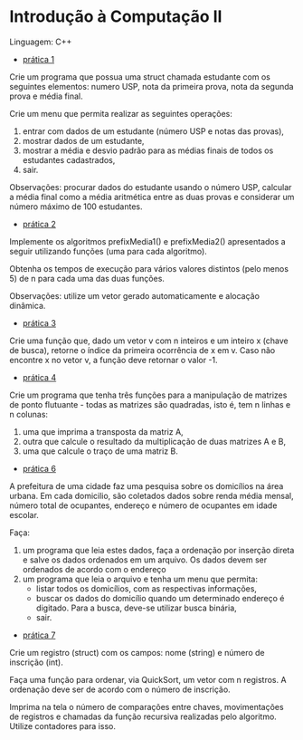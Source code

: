 # Introdução à Computação II 
Linguagem: C++

+ [prática 1](https://github.com/lalamp/IC2/blob/main/pratica1.cpp)

Crie um programa que possua uma struct chamada estudante com os seguintes elementos: numero USP, nota da primeira prova, nota da segunda prova e média final.

Crie um menu que permita realizar as seguintes operações:

1) entrar com dados de um estudante (número USP e notas das provas),
2) mostrar dados de um estudante,
3) mostrar a média e desvio padrão para as médias finais de todos os estudantes cadastrados,
4) sair. 
  
Observações: procurar dados do estudante usando o número USP, calcular a média final como a média aritmética entre as duas provas e considerar um número máximo de 100 estudantes.

+ [prática 2](https://github.com/lalamp/IC2/blob/main/pratica2.cpp)
  
Implemente os algoritmos prefixMedia1() e prefixMedia2() apresentados a seguir utilizando funções (uma para cada algoritmo).

Obtenha os tempos de execução para vários valores distintos (pelo menos 5) de n para cada uma das duas funções.

Observações: utilize um vetor gerado automaticamente e alocação dinâmica.

+ [prática 3](https://github.com/lalamp/IC2/blob/main/pratica3.cpp)
  
Crie uma função que, dado um vetor v com n inteiros e um inteiro x (chave de busca), retorne o índice da primeira ocorrência de x em v.  Caso não encontre x no vetor v, a função deve retornar o valor -1. 

+ [prática 4](https://github.com/lalamp/IC2/blob/main/pratica4.cpp)
  
Crie um programa que tenha três funções para a manipulação de matrizes de ponto flutuante - todas as matrizes são quadradas, isto é, tem n linhas e n colunas: 

1) uma que imprima a transposta da matriz A,
2) outra que calcule o resultado da multiplicação de duas matrizes A e B,
3) uma que calcule o traço de uma matriz B. 

+ [prática 6](https://github.com/lalamp/IC2/blob/main/pratica6.cpp)
  
A prefeitura de uma cidade faz uma pesquisa sobre os domicílios na área urbana. Em cada domicilio, são coletados dados sobre renda média mensal, número total de ocupantes, endereço e número de ocupantes em idade escolar. 

Faça:
1) um programa que leia estes dados, faça a ordenação por inserção direta e salve os dados ordenados em um arquivo. Os dados devem ser ordenados de acordo com o endereço
2) um programa que leia o arquivo e tenha um menu que permita:
    + listar todos os domicílios, com as respectivas informações,
    + buscar os dados do domicílio quando um determinado endereço é digitado. Para a busca, deve-se utilizar busca binária,
    + sair.
 
+ [prática 7](https://github.com/lalamp/IC2/blob/main/pratica7.cpp)
  
Crie um registro (struct) com os campos: nome (string) e número de inscrição (int). 

Faça uma função para ordenar, via QuickSort, um vetor com n registros. A ordenação deve ser de acordo com o número de inscrição.

Imprima na tela o número de comparações entre chaves, movimentações de registros e chamadas da função recursiva realizadas pelo algoritmo. Utilize contadores para isso.
